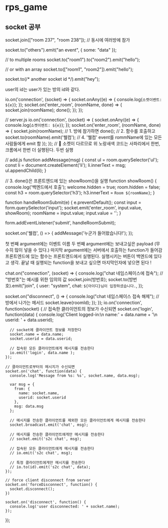 # rps_game

## socket 공부

socket.join(["room 237", "room 238"]); // 동시에 여러방에 참가

<!-- // others 라는방에 이벤트를 보낼 수 있다. -->
  socket.to("others").emit("an event", { some: "data" });

  // to multiple rooms
  socket.to("room1").to("room2").emit("hello");

  // or with an array
  socket.to(["room1", "room2"]).emit("hello");

  <!-- // 다른 socket의 ID를 안다면 프라이빗 메세지를 보낼 수 있다! -->
  socket.to(/* another socket id */).emit("hey");

user의 id는 user가 있는 방의 id와 같다.

<!-- 방에 참가 -->
io.on('connection', (socket) => {
  socket.onAny((e) => {
    console.log(`소켓이벤트: ${e}`);
  });
  socket.on('enter_room', (roomName, done) => {
    socket.join(roomName);
    done();
  });
});

<!-- 방에 누가 참가했는지 알려주기 -->
// server.js
io.on('connection', (socket) => {
  socket.onAny((e) => {
    console.log(`소켓이벤트: ${e}`);
  });
  socket.on('enter_room', (roomName, done) => {
    socket.join(roomName); // 1. 방에 참가하면
    done(); // 2. 함수를 호출하고
    socket.to(roomName).emit('웰컴'); // 4. '웰컴' event를 rommName에 있는 모든 사람들에게 emit 함
  });
});
// 📌 소켓이 다르므로 위 노랑새색 코드는 사파리에서 한번, 크롬에서 한번 더 실행된다. 두번 실행

// add.js
function addMessage(msg) {
  const ul = room.querySelector('ul');
  const li = document.createElement('li');
  li.innerText = msg;
  ul.appendChild(li);
}

// 3. done()은 프론트엔드에 있는 showRoom()을 실행
function showRoom() {
  console.log('백엔드에서 호출');
  welcome.hidden = true;
  room.hidden = false;
  const h3 = room.querySelector('h3');
  h3.innerText = `Room ${roomName}`;
}

function handleRoomSubmit(e) {
  e.preventDefault();
  const input = form.querySelector('input');
  socket.emit('enter_room', input.value, showRoom);
  roomName = input.value;
  input.value = '';
}

form.addEventListener('submit', handleRoomSubmit);

socket.on('웰컴', () => {
  addMessage('누군가 들어왔습니다!');
});

 <!-- socket.emit의 세번째 argument -->
첫 번째 argument에는 이벤트 이름
두 번째 argument에는 보내고싶은 payload (무수히 많이 넣을 수 있다.)
마지막 argument에는 서버에서 호출하는 function가 들어감
프론트엔드에 있는 함수는 프론트엔드에서 실행된다. 실행시키는 버튼이 백엔드에 있다고 생각.
끝날 때 실행되는 function을 보내고 싶으면 마지막인자에 넣으면 된다 !

<!-- 다른 클라이언트에게도 메시지를 보내려면 socket.broadcast.emit 또는 room.emit을 사용해야 합니다. -->

<!-- chat io객체가 연결되었을 때, chat에 대한 이벤트만 실행된다. -->
chat.on("connection", (socket) => {
  console.log("chat 네임스페이스에 접속");
  // "방번호"는 예시를 위한 임의의 값
  socket.join(방번호);
  socket.to(방번호).emit("join", {
    user: "system",
    chat: `${아이디}님이 입장하셨습니다.`,
  });

  socket.on("disconnect", () => {
    console.log("chat 네임스페이스 접속 해제");
    // 방에서 나가는 메서드
    socket.leave(roomId);
  });
});
io.on('connection', function(socket) {
    // 접속한 클라이언트의 정보가 수신되면
    socket.on('login', function(data) {
      console.log('Client logged-in:\n name:' + data.name + '\n userid: ' + data.userid);
  
      // socket에 클라이언트 정보를 저장한다
      socket.name = data.name;
      socket.userid = data.userid;
  
      // 접속된 모든 클라이언트에게 메시지를 전송한다
      io.emit('login', data.name );
    });
  
    // 클라이언트로부터의 메시지가 수신되면
    socket.on('chat', function(data) {
      console.log('Message from %s: %s', socket.name, data.msg);
  
      var msg = {
        from: {
          name: socket.name,
          userid: socket.userid
        },
        msg: data.msg
      };
  
      // 메시지를 전송한 클라이언트를 제외한 모든 클라이언트에게 메시지를 전송한다
      socket.broadcast.emit('chat', msg);
  
      // 메시지를 전송한 클라이언트에게만 메시지를 전송한다
      // socket.emit('s2c chat', msg);
  
      // 접속된 모든 클라이언트에게 메시지를 전송한다
      // io.emit('s2c chat', msg);
  
      // 특정 클라이언트에게만 메시지를 전송한다
      // io.to(id).emit('s2c chat', data);
    });

    // force client disconnect from server
    socket.on('forceDisconnect', function() {
      socket.disconnect();
    })
  
    socket.on('disconnect', function() {
      console.log('user disconnected: ' + socket.name);
    });
});